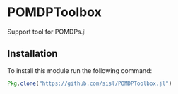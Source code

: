 # POMDPToolbox

Support tool for POMDPs.jl

## Installation

To install this module run the following command:

```julia
Pkg.clone("https://github.com/sisl/POMDPToolbox.jl")
```

